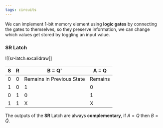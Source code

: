 ```yaml
---
tags: circuits
---
```

We can implement 1-bit memory element using **logic gates** by connecting the gates to themselves, so they preserve information, we can change which values get stored by toggling an input value.

### SR Latch

![[sr-latch.excalidraw]]

| S   | R   | B = Q'                    | A = Q   |
| --- | --- | ------------------------- | ------- |
| 0   | 0   | Remains in Previous State | Remains |
| 1   | 0   | 1                         | 0       |
| 0   | 1   | 0                         | 1       |
| 1   | 1   | X                         | X       |
The outputs of the **SR** Latch are always **complementary**, if $A = Q$ then $B = \bar{Q}$.
